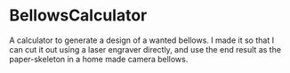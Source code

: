 # BellowsCalculator
A calculator to generate a design of a wanted bellows. I made it so that I can cut it out using a laser engraver directly, and use the end result as the paper-skeleton in a home made camera bellows.
